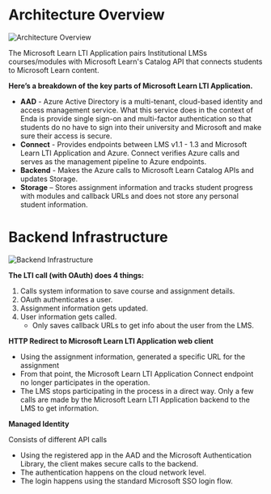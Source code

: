 # Architecture Overview

![Architecture Overview](https://github.com/microsoft/Learn-LTI/blob/DavisTJoseph-patch-1/images/Architecture.Overview.png)

The Microsoft Learn LTI Application pairs Institutional LMSs courses/modules with Microsoft Learn's Catalog API that connects students to Microsoft Learn content.

**Here’s a breakdown of the key parts of Microsoft Learn LTI Application.**
* **AAD** - Azure Active Directory is a multi-tenant, cloud-based identity and access management service. What this service does in the context of Enda is provide single sign-on and multi-factor authentication so that students do no have to sign into their university and Microsoft and make sure their access is secure.
* **Connect** - Provides endpoints between LMS v1.1 - 1.3 and Microsoft Learn LTI Application and Azure. Connect verifies Azure calls and serves as the management pipeline to Azure endpoints.
* **Backend** - Makes the Azure calls to Microsoft Learn Catalog APIs and updates Storage.
* **Storage** – Stores assignment information and tracks student progress with modules and callback URLs and does not store any personal student information.

# Backend Infrastructure

![Backend Infrastructure](https://github.com/microsoft/Learn-LTI/blob/DavisTJoseph-patch-1/images/Architecture.Backend.png)

**The LTI call (with OAuth) does 4 things:**
1. Calls system information to save course and assignment details.
2. OAuth authenticates a user.
3. Assignment information gets updated.
4. User information gets called.
   * Only saves callback URLs to get info about the user from the LMS.

**HTTP Redirect to Microsoft Learn LTI Application web client**
* Using the assignment information, generated a specific URL for the assignment
* From that point, the Microsoft Learn LTI Application Connect endpoint no longer participates in the operation.
* The LMS stops participating in the process in a direct way. Only a few calls are made by the Microsoft Learn LTI Application backend to the LMS to get information.

**Managed Identity**

Consists of different API calls
*	Using the registered app in the AAD and the Microsoft Authentication Library, the client makes secure calls to the backend.
*	The authentication happens on the cloud network level.
*	The login happens using the standard Microsoft SSO login flow.
